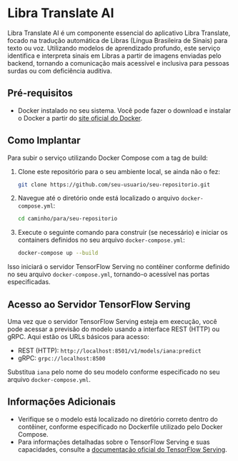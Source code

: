 # Libra Translate AI

Libra Translate AI é um componente essencial do aplicativo Libra Translate, focado na tradução automática de Libras (Língua Brasileira de Sinais) para texto ou voz. Utilizando modelos de aprendizado profundo, este serviço identifica e interpreta sinais em Libras a partir de imagens enviadas pelo backend, tornando a comunicação mais acessível e inclusiva para pessoas surdas ou com deficiência auditiva.

## Pré-requisitos

- Docker instalado no seu sistema. Você pode fazer o download e instalar o Docker a partir do [site oficial do Docker](https://www.docker.com/get-started).

## Como Implantar

Para subir o serviço utilizando Docker Compose com a tag de build:

1. Clone este repositório para o seu ambiente local, se ainda não o fez:

   ```bash
   git clone https://github.com/seu-usuario/seu-repositorio.git
   ```

2. Navegue até o diretório onde está localizado o arquivo `docker-compose.yml`:

   ```bash
   cd caminho/para/seu-repositorio
   ```

3. Execute o seguinte comando para construir (se necessário) e iniciar os containers definidos no seu arquivo `docker-compose.yml`:

   ```bash
   docker-compose up --build
   ```

Isso iniciará o servidor TensorFlow Serving no contêiner conforme definido no seu arquivo `docker-compose.yml`, tornando-o acessível nas portas especificadas.

## Acesso ao Servidor TensorFlow Serving

Uma vez que o servidor TensorFlow Serving esteja em execução, você pode acessar a previsão do modelo usando a interface REST (HTTP) ou gRPC. Aqui estão os URLs básicos para acesso:

- REST (HTTP): `http://localhost:8501/v1/models/iana:predict`
- gRPC: `grpc://localhost:8500`

Substitua `iana` pelo nome do seu modelo conforme especificado no seu arquivo `docker-compose.yml`.

## Informações Adicionais

- Verifique se o modelo está localizado no diretório correto dentro do contêiner, conforme especificado no Dockerfile utilizado pelo Docker Compose.
- Para informações detalhadas sobre o TensorFlow Serving e suas capacidades, consulte a [documentação oficial do TensorFlow Serving](https://www.tensorflow.org/tfx/guide/serving).

